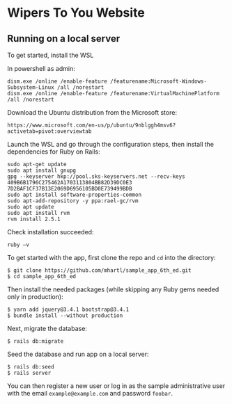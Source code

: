 # Wipers To You Website

## Running on a local server

To get started, install the WSL

In powershell as admin:

```
dism.exe /online /enable-feature /featurename:Microsoft-Windows-Subsystem-Linux /all /norestart
dism.exe /online /enable-feature /featurename:VirtualMachinePlatform /all /norestart
```

Download the Ubuntu distribution from the Microsoft store:

```
https://www.microsoft.com/en-us/p/ubuntu/9nblggh4msv6?activetab=pivot:overviewtab
```

Launch the WSL and go through the configuration steps, then install the dependencies for Ruby on Rails:

```
sudo apt-get update
sudo apt install gnupg
gpg --keyserver hkp://pool.sks-keyservers.net --recv-keys 409B6B1796C275462A1703113804BB82D39DC0E3 7D2BAF1CF37B13E2069D6956105BD0E739499BDB
sudo apt install software-properties-common
sudo apt-add-repository -y ppa:rael-gc/rvm
sudo apt update
sudo apt install rvm
rvm install 2.5.1
```

Check installation succeeded:

```
ruby –v
```

To get started with the app, first clone the repo and `cd` into the directory:

```
$ git clone https://github.com/mhartl/sample_app_6th_ed.git
$ cd sample_app_6th_ed
```

Then install the needed packages (while skipping any Ruby gems needed only in production):

```
$ yarn add jquery@3.4.1 bootstrap@3.4.1
$ bundle install --without production
```

Next, migrate the database:

```
$ rails db:migrate
```

Seed the database and run app on a local server:

```
$ rails db:seed
$ rails server
```

You can then register a new user or log in as the sample administrative user with the email `example@example.com` and password `foobar`.